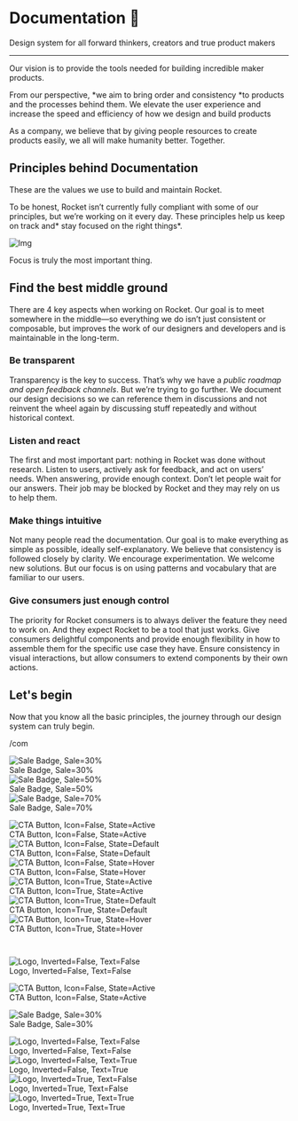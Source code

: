 
# Documentation 🚀

Design system for all forward thinkers, creators and true product makers

---

Our vision is to provide the tools needed for building incredible maker products.

From our perspective, *we aim to bring order and consistency *to products and the processes behind them. We elevate the user experience and increase the speed and efficiency of how we design and build products

As a company, we believe that by giving people resources to create products easily, we all will make humanity better. Together.

## Principles behind Documentation

These are the values we use to build and maintain Rocket.

To be honest, Rocket isn’t currently fully compliant with some of our principles, but we’re working on it every day. These principles help us keep on track and* stay focused on the right things*.

![Img](https://studio-assets.supernova.io/design-systems/14533/9289758a-6300-472a-bbc6-a57098081abf.jpeg)

Focus is truly the most important thing.

## Find the best middle ground

There are 4 key aspects when working on Rocket. Our goal is to meet somewhere in the middle—so everything we do isn’t just consistent or composable, but improves the work of our designers and developers and is maintainable in the long-term.

### Be transparent

Transparency is the key to success. That’s why we have a *public roadmap and open feedback channels*. But we’re trying to go further. We document our design decisions so we can reference them in discussions and not reinvent the wheel again by discussing stuff repeatedly and without historical context.

### Listen and react

The first and most important part: nothing in Rocket was done without research. Listen to users, actively ask for feedback, and act on users’ needs. When answering, provide enough context. Don’t let people wait for our answers. Their job may be blocked by Rocket and they may rely on us to help them.

### Make things intuitive

Not many people read the documentation. Our goal is to make everything as simple as possible, ideally self-explanatory. We believe that consistency is followed closely by clarity. We encourage experimentation. We welcome new solutions. But our focus is on using patterns and vocabulary that are familiar to our users.

### Give consumers just enough control

The priority for Rocket consumers is to always deliver the feature they need to work on. And they expect Rocket to be a tool that just works. Give consumers delightful components and provide enough flexibility in how to assemble them for the specific use case they have. Ensure consistency in visual interactions, but allow consumers to extend components by their own actions.

## Let's begin

Now that you know all the basic principles, the journey through our design system can truly begin.

/com

  
![Sale Badge, Sale=30%](https://studio-assets.supernova.io/design-systems/14533/68c4c2d8-4e79-45e0-9a7f-ea5ed758a62c.png)  
Sale Badge, Sale=30%  
![Sale Badge, Sale=50%](https://studio-assets.supernova.io/design-systems/14533/513b446b-59aa-4178-8378-34f756a64606.png)  
Sale Badge, Sale=50%  
![Sale Badge, Sale=70%](https://studio-assets.supernova.io/design-systems/14533/1baa41b1-9629-40e0-b753-a53116acf164.png)  
Sale Badge, Sale=70%  


  
![CTA Button, Icon=False, State=Active](https://studio-assets.supernova.io/design-systems/14533/124af8d0-28c8-44d5-bad3-14e41e41c130.png)  
CTA Button, Icon=False, State=Active  
![CTA Button, Icon=False, State=Default](https://studio-assets.supernova.io/design-systems/14533/00b0b209-d38f-4809-9802-0f70fda47ab3.png)  
CTA Button, Icon=False, State=Default  
![CTA Button, Icon=False, State=Hover](https://studio-assets.supernova.io/design-systems/14533/abfb7523-1fcf-4a6a-b019-fabb22bc5e9f.png)  
CTA Button, Icon=False, State=Hover  
![CTA Button, Icon=True, State=Active](https://studio-assets.supernova.io/design-systems/14533/e17b1aff-596d-4100-82f7-646c9ec0ad6f.png)  
CTA Button, Icon=True, State=Active  
![CTA Button, Icon=True, State=Default](https://studio-assets.supernova.io/design-systems/14533/99a7c8b8-ba61-4b3a-8bd8-f70bd873c0fe.png)  
CTA Button, Icon=True, State=Default  
![CTA Button, Icon=True, State=Hover](https://studio-assets.supernova.io/design-systems/14533/2e0ff681-788f-4e28-b369-37cb0ecc99f5.png)  
CTA Button, Icon=True, State=Hover  


```javascript  
  
```

  
![Logo, Inverted=False, Text=False](https://studio-assets.supernova.io/design-systems/14533/bd275549-b7e8-45b4-9a4b-4b600bb39315.png)  
Logo, Inverted=False, Text=False  


  
  


  
![CTA Button, Icon=False, State=Active](https://studio-assets.supernova.io/design-systems/14533/124af8d0-28c8-44d5-bad3-14e41e41c130.png)  
CTA Button, Icon=False, State=Active  


  
![Sale Badge, Sale=30%](https://studio-assets.supernova.io/design-systems/14533/68c4c2d8-4e79-45e0-9a7f-ea5ed758a62c.png)  
Sale Badge, Sale=30%  


  
![Logo, Inverted=False, Text=False](https://studio-assets.supernova.io/design-systems/14533/bd275549-b7e8-45b4-9a4b-4b600bb39315.png)  
Logo, Inverted=False, Text=False  
![Logo, Inverted=False, Text=True](https://studio-assets.supernova.io/design-systems/14533/81ac4af1-75f0-48c4-ba9b-29b64aa075bf.png)  
Logo, Inverted=False, Text=True  
![Logo, Inverted=True, Text=False](https://studio-assets.supernova.io/design-systems/14533/145cc1e3-d376-4b2c-9d52-70b27665a090.png)  
Logo, Inverted=True, Text=False  
![Logo, Inverted=True, Text=True](https://studio-assets.supernova.io/design-systems/14533/2e51102b-b3d1-4c8f-9b0b-fc9577f980b0.png)  
Logo, Inverted=True, Text=True  
